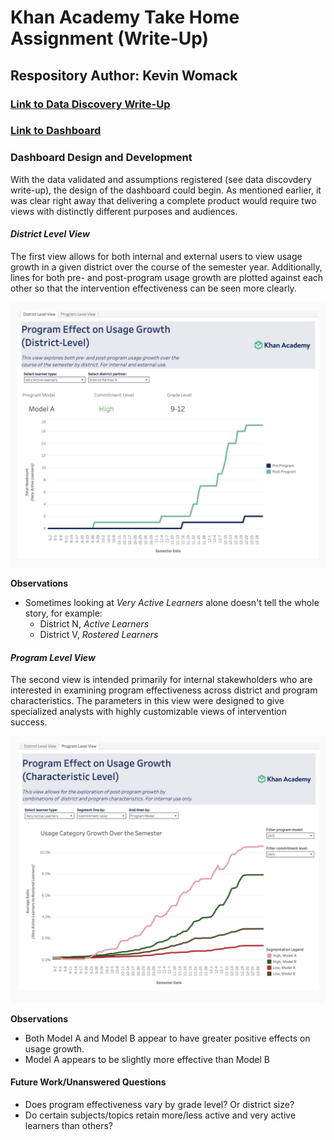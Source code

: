 # Khan Academy Take Home Assignment (Write-Up)

## Respository Author: Kevin Womack

### [Link to Data Discovery Write-Up](https://github.com/kwomackcodes/Khan-Academy-Write-Up/blob/main/Analysis.ipynb)

### [Link to Dashboard](https://public.tableau.com/views/KhanAcademyTakeHomeAssignmentProgramAnalysis/DistrictLevelView?:language=en-US&:sid=&:redirect=auth&:display_count=n&:origin=viz_share_link)

### Dashboard Design and Development

With the data validated and assumptions registered (see data discovdery write-up), the design of the dashboard could begin. As mentioned earlier, it was clear right away that delivering a complete product would require two views with distinctly different purposes and audiences.

#### *District Level View*
The first view allows for both internal and external users to view usage growth in a given district over the course of the semester year. Additionally, lines for both pre- and post-program usage growth are plotted against each other so that the intervention effectiveness can be seen more clearly.

![District Level Image](https://github.com/kwomackcodes/Khan-Academy-Write-Up/blob/main/images/District%20Level%20View.jpg)

**Observations**
- Sometimes looking at *Very Active Learners* alone doesn't tell the whole story, for example:
  - District N, *Active Learners*
  - District V, *Rostered Learners* 

#### *Program Level View*
The second view is intended primarily for internal stakewholders who are interested in examining program effectiveness across district and program characteristics. The parameters in this view were designed to give specialized analysts with highly customizable views of intervention success.

![Program-Level View](https://github.com/kwomackcodes/Khan-Academy-Write-Up/blob/main/images/Program%20Level%20View.jpg)

**Observations**
- Both Model A and Model B appear to have greater positive effects on usage growth.
- Model A appears to be slightly more effective than Model B

#### Future Work/Unanswered Questions
- Does program effectiveness vary by grade level? Or district size?
- Do certain subjects/topics retain more/less active and very active learners than others?

